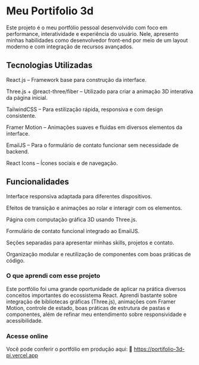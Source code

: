 # Meu Portifolio 3d

Este projeto é o meu portfólio pessoal desenvolvido com foco em performance, interatividade e experiência do usuário. Nele, apresento minhas habilidades como desenvolvedor front-end por meio de um layout moderno e com integração de recursos avançados.

## Tecnologias Utilizadas
React.js – Framework base para construção da interface.

Three.js + @react-three/fiber – Utilizado para criar a animação 3D interativa da página inicial.

TailwindCSS – Para estilização rápida, responsiva e com design consistente.

Framer Motion – Animações suaves e fluidas em diversos elementos da interface.

EmailJS – Para o formulário de contato funcionar sem necessidade de backend.

React Icons – Ícones sociais e de navegação.

## Funcionalidades
Interface responsiva adaptada para diferentes dispositivos.

Efeitos de transição e animações ao rolar e interagir com os elementos.

Página com computação gráfica 3D usando Three.js.

Formulário de contato funcional integrado ao EmailJS.

Seções separadas para apresentar minhas skills, projetos e contato.

Organização modular e reutilização de componentes com boas práticas de código.

### O que aprendi com esse projeto
Este portfólio foi uma grande oportunidade de aplicar na prática diversos conceitos importantes do ecossistema React. Aprendi bastante sobre integração de bibliotecas gráficas (Three.js), animações com Framer Motion, controle de estado, boas práticas de estrutura de pastas e componentes, além de refinar meu entendimento sobre responsividade e acessibilidade.

### Acesse online
Você pode conferir o portfólio em produção aqui:
🔗 https://portifolio-3d-pi.vercel.app
